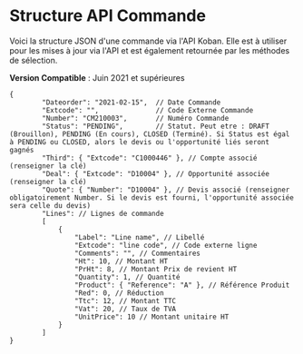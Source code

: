 # Structure API Commande

Voici la structure JSON d'une commande via l'API Koban.
Elle est à utiliser pour les mises à jour via l'API et est également retournée par les méthodes de sélection.

**Version Compatible** : Juin 2021 et supérieures

```
{
    	"Dateorder": "2021-02-15", 	// Date Commande
    	"Extcode": "",				// Code Externe Commande
    	"Number": "CM210003",		// Numéro Commande
    	"Status": "PENDING",		// Statut. Peut etre : DRAFT (Brouillon), PENDING (En cours), CLOSED (Terminé). Si Status est égal à PENDING ou CLOSED, alors le devis ou l'opportunité liés seront gagnés
    	"Third": { "Extcode": "C1000446" }, // Compte associé (renseigner la clé)
    	"Deal": { "Extcode": "D10004" }, // Opportunité associée (renseigner la clé)
    	"Quote": { "Number": "D10004" }, // Devis associé (renseigner obligatoirement Number. Si le devis est fourni, l'opportunité associée sera celle du devis)
    	"Lines": // Lignes de commande
    	[
    		{
    			"Label": "Line name", // Libellé
    			"Extcode": "line code", // Code externe ligne
    			"Comments": "", // Commentaires
    			"Ht": 10, // Montant HT
    			"PrHt": 8, // Montant Prix de revient HT
    			"Quantity": 1, // Quantité
    			"Product": { "Reference": "A" }, // Référence Produit
    			"Red": 0, // Réduction
    			"Ttc": 12, // Montant TTC
    			"Vat": 20, // Taux de TVA
    			"UnitPrice": 10 // Montant unitaire HT
    		}
    	]
}
```

